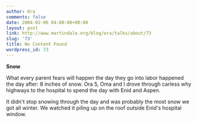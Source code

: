 ```yaml
---
author: Ora
comments: false
date: 2004-02-06 04:00:00+00:00
layout: post
link: http://www.martindale.org/blog/ora/talks/about/73
slug: '73'
title: No Content Found
wordpress_id: 73
---
```


**Snow**
  
What every parent fears will happen the day they go into labor happened the day after: 8 inches of snow. Ora 5, Oma and I drove through carless why highways to the hospital to spend the day with Enid and Aspen.
  

  
It didn't stop snowing through the day and was probably the most snow we got all winter. We watched it piling up on the roof outside Enid's hospital window.
